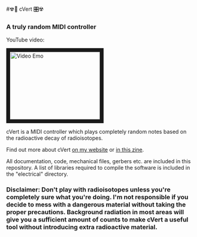 #☢🎹 cVert 🎛☢

### A truly random MIDI controller

YouTube video:

<a href="http://www.youtube.com/watch?feature=player_embedded&v=vMFJ8gjN8Ac
" target="_blank"><img src="http://img.youtube.com/vi/vMFJ8gjN8Ac/0.jpg" 
alt="Video Emo" width="240" height="180" border="10" /></a>

cVert is a MIDI controller which plays completely random notes based on the radioactive decay of radioisotopes.

Find out more about cVert [on my website](http://danny.makesthings.work/cVert) or [in this zine](https://github.com/walkerdanny/cVert/blob/master/documentation/zine.pdf).

All documentation, code, mechanical files, gerbers etc. are included in this repository. A list of libraries required to compile the software is included in the "electrical" directory.

### Disclaimer: Don't play with radioisotopes unless you're completely sure what you're doing. I'm not responsible if you decide to mess with a dangerous material without taking the proper precautions. Background radiation in most areas will give you a sufficient amount of counts to make cVert a useful tool without introducing extra radioactive material.
